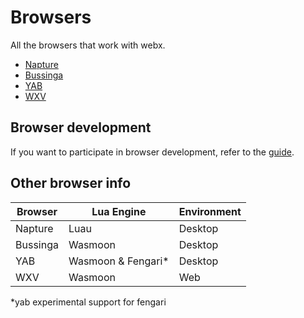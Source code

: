 # Browsers
All the browsers that work with webx.

- [Napture](napture.md)
- [Bussinga](bussinga.md)
- [YAB](yab.md)
- [WXV](wxv.md)

## Browser development
If you want to participate in browser development, refer to the [guide](dev.md).

## Other browser info

| Browser  | Lua Engine         | Environment |
| -------- | ------------------ | ----------- |
| Napture  | Luau               | Desktop     |
| Bussinga | Wasmoon            | Desktop     |
| YAB      | Wasmoon & Fengari* | Desktop     |
| WXV      | Wasmoon            | Web         |

*yab experimental support for fengari
